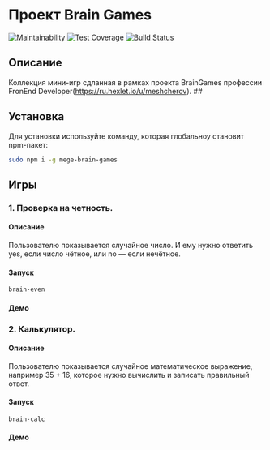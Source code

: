 # Проект Brain Games #

[![Maintainability](https://api.codeclimate.com/v1/badges/797d15752055c9ed7209/maintainability)](https://codeclimate.com/github/meshcherov/project-lvl1-s474/maintainability)  [![Test Coverage](https://api.codeclimate.com/v1/badges/797d15752055c9ed7209/test_coverage)](https://codeclimate.com/github/meshcherov/project-lvl1-s474/test_coverage)  [![Build Status](https://travis-ci.org/meshcherov/project-lvl1-s474.svg?branch=master)](https://travis-ci.org/meshcherov/project-lvl1-s474)

## Описание ##
Коллекция мини-игр сдланная в рамках проекта BrainGames профессии FronEnd Developer(https://ru.hexlet.io/u/meshcherov). ##

## Установка ##
Для установки используйте команду, которая глобальноу становит npm-пакет:
```Bash
sudo npm i -g mege-brain-games
```
## Игры ##
### 1. Проверка на четность. ###
#### Описание ####
Пользователю показывается случайное число. И ему нужно ответить yes, если число чётное, или no — если нечётное.
#### Запуск ####
```Bash
brain-even
```
#### Демо ####

### 2. Калькулятор. ###
#### Описание ####
Пользователю показывается случайное математическое выражение, например 35 + 16, которое нужно вычислить и записать правильный ответ.
#### Запуск ####
```Bash
brain-calc
```
#### Демо ####
